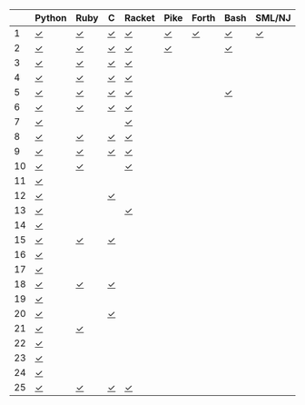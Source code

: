 |    | Python       | Ruby         | C            | Racket       | Pike         | Forth        | Bash         | SML/NJ       | R            |
| -- | ------       | ----         | -            | ------       | ----         | -----        | ----         | ------       | -            |
|  1 | [✓][01py]    | [✓][01rb]    | [✓][01c]     | [✓][01rkt]   | [✓][01pike]  | [✓][01fs]    | [✓][01sh]    | [✓][01ml]    | [✓][01R]     |
|  2 | [✓][02py]    | [✓][02rb]    | [✓][02c]     | [✓][02rkt]   | [✓][02pike]  |              | [✓][02sh]    |              |              |
|  3 | [✓][03py]    | [✓][03rb]    | [✓][03c]     | [✓][03rkt]   |              |              |              |              |              |
|  4 | [✓][04py]    | [✓][04rb]    | [✓][04c]     | [✓][04rkt]   |              |              |              |              |              |
|  5 | [✓][05py]    | [✓][05rb]    | [✓][05c]     | [✓][05rkt]   |              |              | [✓][05sh]    |              |              |
|  6 | [✓][06py]    | [✓][06rb]    | [✓][06c]     | [✓][06rkt]   |              |              |              |              |              |
|  7 | [✓][07py]    |              |              | [✓][07rkt]   |              |              |              |              |              |
|  8 | [✓][08py]    | [✓][08rb]    | [✓][08c]     | [✓][08rkt]   |              |              |              |              |              |
|  9 | [✓][09py]    | [✓][09rb]    | [✓][09c]     | [✓][09rkt]   |              |              |              |              |              |
| 10 | [✓][10py]    | [✓][10rb]    |              | [✓][10rkt]   |              |              |              |              |              |
| 11 | [✓][11py]    |              |              |              |              |              |              |              |              |
| 12 | [✓][12py]    |              | [✓][12c]     |              |              |              |              |              |              |
| 13 | [✓][13py]    |              |              | [✓][13rkt]   |              |              |              |              |              |
| 14 | [✓][14py]    |              |              |              |              |              |              |              |              |
| 15 | [✓][15py]    | [✓][15rb]    | [✓][15c]     |              |              |              |              |              |              |
| 16 | [✓][16py]    |              |              |              |              |              |              |              |              |
| 17 | [✓][17py]    |              |              |              |              |              |              |              |              |
| 18 | [✓][18py]    | [✓][18rb]    | [✓][18c]     |              |              |              |              |              |              |
| 19 | [✓][19py]    |              |              |              |              |              |              |              |              |
| 20 | [✓][20py]    |              | [✓][20c]     |              |              |              |              |              |              |
| 21 | [✓][21py]    | [✓][21rb]    |              |              |              |              |              |              |              |
| 22 | [✓][22py]    |              |              |              |              |              |              |              |              |
| 23 | [✓][23py]    |              |              |              |              |              |              |              |              |
| 24 | [✓][24py]    |              |              |              |              |              |              |              |              |
| 25 | [✓][25py]    | [✓][25rb]    | [✓][25c]     | [✓][25rkt]   |              |              |              |              |              |

[01py]:      https://github.com/allengarvin/adventofcode/blob/main/2020/01/01-python.py
[01rb]:      https://github.com/allengarvin/adventofcode/blob/main/2020/01/01-ruby.rb
[01c]:       https://github.com/allengarvin/adventofcode/blob/main/2020/01/01-c.c
[01rkt]:     https://github.com/allengarvin/adventofcode/blob/main/2020/01/01-racket.rkt
[01pike]:    https://github.com/allengarvin/adventofcode/blob/main/2020/01/01-pike.pike
[01fs]:      https://github.com/allengarvin/adventofcode/blob/main/2020/01/01-forth.fs
[01sh]:      https://github.com/allengarvin/adventofcode/blob/main/2020/01/01-bash.sh
[01ml]:      https://github.com/allengarvin/adventofcode/blob/main/2020/01/01-smlnj.ml
[01R]:       https://github.com/allengarvin/adventofcode/blob/main/2020/01/01-r_language.R
[02py]:      https://github.com/allengarvin/adventofcode/blob/main/2020/02/02-python.py
[02rb]:      https://github.com/allengarvin/adventofcode/blob/main/2020/02/02-ruby.rb
[02c]:       https://github.com/allengarvin/adventofcode/blob/main/2020/02/02-c.c
[02rkt]:     https://github.com/allengarvin/adventofcode/blob/main/2020/02/02-racket.rkt
[02pike]:    https://github.com/allengarvin/adventofcode/blob/main/2020/02/02-pike.pike
[02sh]:      https://github.com/allengarvin/adventofcode/blob/main/2020/02/02-bash.sh
[03py]:      https://github.com/allengarvin/adventofcode/blob/main/2020/03/03-python.py
[03rb]:      https://github.com/allengarvin/adventofcode/blob/main/2020/03/03-ruby.rb
[03c]:       https://github.com/allengarvin/adventofcode/blob/main/2020/03/03-c.c
[03rkt]:     https://github.com/allengarvin/adventofcode/blob/main/2020/03/03-racket.rkt
[04py]:      https://github.com/allengarvin/adventofcode/blob/main/2020/04/04-python.py
[04rb]:      https://github.com/allengarvin/adventofcode/blob/main/2020/04/04-ruby.rb
[04c]:       https://github.com/allengarvin/adventofcode/blob/main/2020/04/04-c.c
[04rkt]:     https://github.com/allengarvin/adventofcode/blob/main/2020/04/04-racket.rkt
[05py]:      https://github.com/allengarvin/adventofcode/blob/main/2020/05/05-python.py
[05rb]:      https://github.com/allengarvin/adventofcode/blob/main/2020/05/05-ruby.rb
[05c]:       https://github.com/allengarvin/adventofcode/blob/main/2020/05/05-c.c
[05rkt]:     https://github.com/allengarvin/adventofcode/blob/main/2020/05/05-racket.rkt
[05sh]:      https://github.com/allengarvin/adventofcode/blob/main/2020/05/05-bash.sh
[06py]:      https://github.com/allengarvin/adventofcode/blob/main/2020/06/06-python.py
[06rb]:      https://github.com/allengarvin/adventofcode/blob/main/2020/06/06-ruby.rb
[06c]:       https://github.com/allengarvin/adventofcode/blob/main/2020/06/06-c.c
[06rkt]:     https://github.com/allengarvin/adventofcode/blob/main/2020/06/06-racket.rkt
[07py]:      https://github.com/allengarvin/adventofcode/blob/main/2020/07/07-python.py
[07rkt]:     https://github.com/allengarvin/adventofcode/blob/main/2020/07/07-racket.rkt
[08py]:      https://github.com/allengarvin/adventofcode/blob/main/2020/08/08-python.py
[08rb]:      https://github.com/allengarvin/adventofcode/blob/main/2020/08/08-ruby.rb
[08c]:       https://github.com/allengarvin/adventofcode/blob/main/2020/08/08-c.c
[08rkt]:     https://github.com/allengarvin/adventofcode/blob/main/2020/08/08-racket.rkt
[09py]:      https://github.com/allengarvin/adventofcode/blob/main/2020/09/09-python.py
[09rb]:      https://github.com/allengarvin/adventofcode/blob/main/2020/09/09-ruby.rb
[09c]:       https://github.com/allengarvin/adventofcode/blob/main/2020/09/09-c.c
[09rkt]:     https://github.com/allengarvin/adventofcode/blob/main/2020/09/09-racket.rkt
[10py]:      https://github.com/allengarvin/adventofcode/blob/main/2020/10/10-python.py
[10rb]:      https://github.com/allengarvin/adventofcode/blob/main/2020/10/10-ruby.rb
[10rkt]:     https://github.com/allengarvin/adventofcode/blob/main/2020/10/10-racket.rkt
[11py]:      https://github.com/allengarvin/adventofcode/blob/main/2020/11/11-python.py
[12py]:      https://github.com/allengarvin/adventofcode/blob/main/2020/12/12-python.py
[12c]:       https://github.com/allengarvin/adventofcode/blob/main/2020/12/12-c.c
[13py]:      https://github.com/allengarvin/adventofcode/blob/main/2020/13/13-python.py
[13rkt]:     https://github.com/allengarvin/adventofcode/blob/main/2020/13/13-racket.rkt
[14py]:      https://github.com/allengarvin/adventofcode/blob/main/2020/14/14-python.py
[15py]:      https://github.com/allengarvin/adventofcode/blob/main/2020/15/15-python.py
[15rb]:      https://github.com/allengarvin/adventofcode/blob/main/2020/15/15-ruby.rb
[15c]:       https://github.com/allengarvin/adventofcode/blob/main/2020/15/15-c.c
[16py]:      https://github.com/allengarvin/adventofcode/blob/main/2020/16/16-python.py
[17py]:      https://github.com/allengarvin/adventofcode/blob/main/2020/17/17-python.py
[18py]:      https://github.com/allengarvin/adventofcode/blob/main/2020/18/18-python.py
[18rb]:      https://github.com/allengarvin/adventofcode/blob/main/2020/18/18-ruby.rb
[18c]:       https://github.com/allengarvin/adventofcode/blob/main/2020/18/18-c.c
[19py]:      https://github.com/allengarvin/adventofcode/blob/main/2020/19/19-python.py
[20py]:      https://github.com/allengarvin/adventofcode/blob/main/2020/20/20-python.py
[20c]:       https://github.com/allengarvin/adventofcode/blob/main/2020/20/20-c.c
[21py]:      https://github.com/allengarvin/adventofcode/blob/main/2020/21/21-python.py
[21rb]:      https://github.com/allengarvin/adventofcode/blob/main/2020/21/21-ruby.rb
[22py]:      https://github.com/allengarvin/adventofcode/blob/main/2020/22/22-python.py
[23py]:      https://github.com/allengarvin/adventofcode/blob/main/2020/23/23-python.py
[24py]:      https://github.com/allengarvin/adventofcode/blob/main/2020/24/24-python.py
[25py]:      https://github.com/allengarvin/adventofcode/blob/main/2020/25/25-python.py
[25rb]:      https://github.com/allengarvin/adventofcode/blob/main/2020/25/25-ruby.rb
[25c]:       https://github.com/allengarvin/adventofcode/blob/main/2020/25/25-c.c
[25rkt]:     https://github.com/allengarvin/adventofcode/blob/main/2020/25/25-racket.rkt
